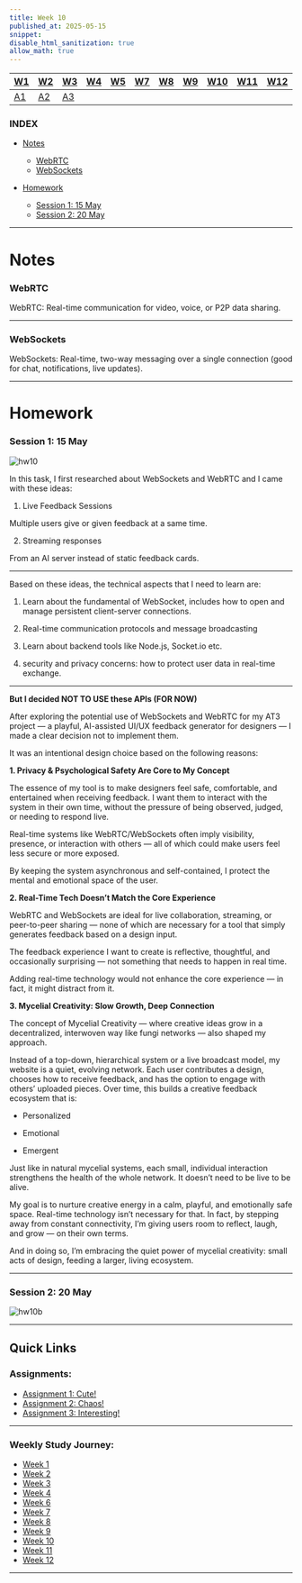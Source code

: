```yaml
---
title: Week 10
published_at: 2025-05-15
snippet:
disable_html_sanitization: true
allow_math: true
---
```


| [W1](https://waikei1-creative-co-63.deno.dev/week1) | [W2](https://waikei1-creative-co-63.deno.dev/week2) | [W3](https://waikei1-creative-co-63.deno.dev/week3) | [W4](https://waikei1-creative-co-63.deno.dev/week4) | [W5](https://waikei1-creative-co-63.deno.dev/week5) | [W7](https://waikei1-creative-co-63.deno.dev/week7) | [W8](https://waikei1-creative-co-63.deno.dev/week8) | [W9](https://waikei1-creative-co-63.deno.dev/week9) | [W10](https://waikei1-creative-co-63.deno.dev/week10) | [W11](https://waikei1-creative-co-63.deno.dev/week11) | [W12](https://waikei1-creative-co-63.deno.dev/week12) |
| --------------------------------------------------- | --------------------------------------------------- | --------------------------------------------------- | --------------------------------------------------- | --------------------------------------------------- | --------------------------------------------------- | --------------------------------------------------- | --------------------------------------------------- | ----------------------------------------------------- | ----------------------------------------------------- | ----------------------------------------------------- |
| [A1](https://waikei1-creative-co-63.deno.dev/A1)    | [A2](https://waikei1-creative-co-63.deno.dev/A2)    | [A3](https://waikei1-creative-co-63.deno.dev/A3)    |

### INDEX

- [Notes](https://waikei1-creative-co-63.deno.dev/week10#notes)

  - [WebRTC](https://waikei1-creative-co-63.deno.dev/week10#webrtc)
  - [WebSockets](https://waikei1-creative-co-63.deno.dev/week10#websockets)

- [Homework](https://waikei1-creative-co-63.deno.dev/week10#homework)

  - [Session 1: 15 May](https://waikei1-creative-co-63.deno.dev/week10#session-1-15-may)
  - [Session 2: 20 May](https://waikei1-creative-co-63.deno.dev/week10#session-2-20-may)

---

# Notes

### WebRTC

WebRTC: Real-time communication for video, voice, or P2P data sharing.

---

### WebSockets

WebSockets: Real-time, two-way messaging over a single connection (good for chat, notifications, live updates).

---

# Homework

### Session 1: 15 May

![hw10](/w10s1/hw10a_1.png)

In this task, I first researched about WebSockets and WebRTC and I came with these ideas:

1. Live Feedback Sessions

Multiple users give or given feedback at a same time.

2. Streaming responses

From an AI server instead of static feedback cards.

---

Based on these ideas, the technical aspects that I need to learn are:

1. Learn about the fundamental of WebSocket, includes how to open and manage persistent client-server connections.

2. Real-time communication protocols and message broadcasting

3. Learn about backend tools like Node.js, Socket.io etc.

4. security and privacy concerns: how to protect user data in real-time exchange.

---

**But I decided NOT TO USE these APIs (FOR NOW)**

After exploring the potential use of WebSockets and WebRTC for my AT3 project — a playful, AI-assisted UI/UX feedback generator for designers — I made a clear decision not to implement them.

It was an intentional design choice based on the following reasons:

**1. Privacy & Psychological Safety Are Core to My Concept**

The essence of my tool is to make designers feel safe, comfortable, and entertained when receiving feedback. I want them to interact with the system in their own time, without the pressure of being observed, judged, or needing to respond live.

Real-time systems like WebRTC/WebSockets often imply visibility, presence, or interaction with others — all of which could make users feel less secure or more exposed.

By keeping the system asynchronous and self-contained, I protect the mental and emotional space of the user.

**2. Real-Time Tech Doesn’t Match the Core Experience**

WebRTC and WebSockets are ideal for live collaboration, streaming, or peer-to-peer sharing — none of which are necessary for a tool that simply generates feedback based on a design input.

The feedback experience I want to create is reflective, thoughtful, and occasionally surprising — not something that needs to happen in real time.

Adding real-time technology would not enhance the core experience — in fact, it might distract from it.

**3. Mycelial Creativity: Slow Growth, Deep Connection**

The concept of Mycelial Creativity — where creative ideas grow in a decentralized, interwoven way like fungi networks — also shaped my approach.

Instead of a top-down, hierarchical system or a live broadcast model, my website is a quiet, evolving network. Each user contributes a design, chooses how to receive feedback, and has the option to engage with others’ uploaded pieces. Over time, this builds a creative feedback ecosystem that is:

- Personalized

- Emotional

- Emergent

Just like in natural mycelial systems, each small, individual interaction strengthens the health of the whole network. It doesn’t need to be live to be alive.

My goal is to nurture creative energy in a calm, playful, and emotionally safe space. Real-time technology isn’t necessary for that. In fact, by stepping away from constant connectivity, I’m giving users room to reflect, laugh, and grow — on their own terms.

And in doing so, I’m embracing the quiet power of mycelial creativity: small acts of design, feeding a larger, living ecosystem.

---

### Session 2: 20 May

![hw10b](/w10s2/hw10b.png)

---

## Quick Links

### Assignments:

- [Assignment 1: Cute!](https://waikei1-creative-co-63.deno.dev/A1)
- [Assignment 2: Chaos!](https://waikei1-creative-co-63.deno.dev/A2)
- [Assignment 3: Interesting!](https://waikei1-creative-co-63.deno.dev/A3)

---

### Weekly Study Journey:

- [Week 1](https://waikei1-creative-co-63.deno.dev/week1)
- [Week 2](https://waikei1-creative-co-63.deno.dev/week2)
- [Week 3](https://waikei1-creative-co-63.deno.dev/week3)
- [Week 4](https://waikei1-creative-co-63.deno.dev/week4)
- [Week 6](https://waikei1-creative-co-63.deno.dev/week6)
- [Week 7](https://waikei1-creative-co-63.deno.dev/week7)
- [Week 8](https://waikei1-creative-co-63.deno.dev/week8)
- [Week 9](https://waikei1-creative-co-63.deno.dev/week9)
- [Week 10](https://waikei1-creative-co-63.deno.dev/week10)
- [Week 11](https://waikei1-creative-co-63.deno.dev/week11)
- [Week 12](https://waikei1-creative-co-63.deno.dev/week12)

---
